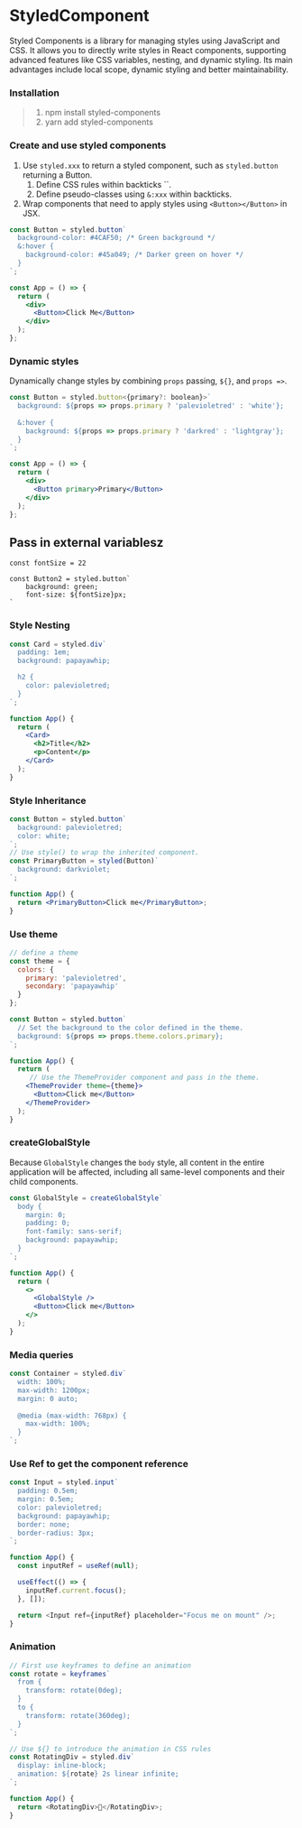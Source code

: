 # StyledComponent

Styled Components is a library for managing styles using JavaScript and CSS. It allows you to directly write styles in React components, supporting advanced features like CSS variables, nesting, and dynamic styling. Its main advantages include local scope, dynamic styling and better maintainability.

### **Installation**

> 1. npm install styled-components
> 2. yarn add styled-components

### Create and use styled components

1. Use `styled.xxx` to return a styled component, such as `styled.button` returning a Button.
   1. Define CSS rules within backticks ``.
   2. Define pseudo-classes using  `&:xxx` within backticks.
2. Wrap components that need to apply styles using `<Button></Button>` in JSX.

```jsx
const Button = styled.button`
  background-color: #4CAF50; /* Green background */
  &:hover {
    background-color: #45a049; /* Darker green on hover */
  }
`;

const App = () => {
  return (
    <div>
      <Button>Click Me</Button>
    </div>
  );
};
```

### Dynamic styles

Dynamically change styles by combining `props` passing, `${}`, and `props =>`.

```jsx
const Button = styled.button<{primary?: boolean}>`
  background: ${props => props.primary ? 'palevioletred' : 'white'};
  
  &:hover {
    background: ${props => props.primary ? 'darkred' : 'lightgray'};
  }
`;

const App = () => {
  return (
    <div>
      <Button primary>Primary</Button>
    </div>
  );
};
```

## Pass in external variablesz

```tsx
const fontSize = 22

const Button2 = styled.button`
    background: green;
    font-size: ${fontSize}px;
`
```



### Style Nesting

```jsx
const Card = styled.div`
  padding: 1em;
  background: papayawhip;

  h2 {
    color: palevioletred;
  }
`;

function App() {
  return (
    <Card>
      <h2>Title</h2>
      <p>Content</p>
    </Card>
  );
}
```

### Style Inheritance

```jsx
const Button = styled.button`
  background: palevioletred;
  color: white;
`;
// Use style() to wrap the inherited component.
const PrimaryButton = styled(Button)`
  background: darkviolet;
`;

function App() {
  return <PrimaryButton>Click me</PrimaryButton>;
}
```

### Use theme

```jsx
// define a theme
const theme = {
  colors: {
    primary: 'palevioletred',
    secondary: 'papayawhip'
  }
};

const Button = styled.button`
  // Set the background to the color defined in the theme.
  background: ${props => props.theme.colors.primary};
`;

function App() {
  return (
     // Use the ThemeProvider component and pass in the theme.
    <ThemeProvider theme={theme}>
      <Button>Click me</Button>
    </ThemeProvider>
  );
}
```

### createGlobalStyle

Because `GlobalStyle` changes the `body` style, all content in the entire application will be affected, including all same-level components and their child components.

```jsx
const GlobalStyle = createGlobalStyle`
  body {
    margin: 0;
    padding: 0;
    font-family: sans-serif;
    background: papayawhip;
  }
`;

function App() {
  return (
    <>   
      <GlobalStyle />
      <Button>Click me</Button>
    </>
  );
}

```

### Media queries

```jsx
const Container = styled.div`
  width: 100%;
  max-width: 1200px;
  margin: 0 auto;
  
  @media (max-width: 768px) {
    max-width: 100%;
  }
`;
```

### Use Ref to get the component reference

```javascript
const Input = styled.input`
  padding: 0.5em;
  margin: 0.5em;
  color: palevioletred;
  background: papayawhip;
  border: none;
  border-radius: 3px;
`;

function App() {
  const inputRef = useRef(null);

  useEffect(() => {
    inputRef.current.focus();
  }, []);

  return <Input ref={inputRef} placeholder="Focus me on mount" />;
}
```

### Animation

```javascript
// First use keyframes to define an animation
const rotate = keyframes`
  from {
    transform: rotate(0deg);
  }
  to {
    transform: rotate(360deg);
  }
`;

// Use ${} to introduce the animation in CSS rules
const RotatingDiv = styled.div`
  display: inline-block;
  animation: ${rotate} 2s linear infinite;
`;

function App() {
  return <RotatingDiv>🔄</RotatingDiv>;
}
```



